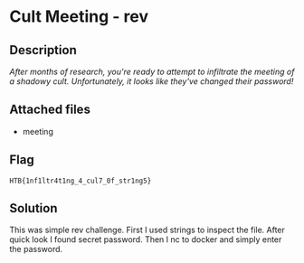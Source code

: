 # Cult Meeting - rev

## Description
*After months of research, you're ready to attempt to infiltrate the meeting of a shadowy cult. Unfortunately, it looks like they've changed their password!*

## Attached files
- meeting

## Flag
```HTB{1nf1ltr4t1ng_4_cul7_0f_str1ng5}```

## Solution
This was simple rev challenge. First I used strings to inspect the file. After quick look I found secret password. Then I nc to docker and simply enter the password.
